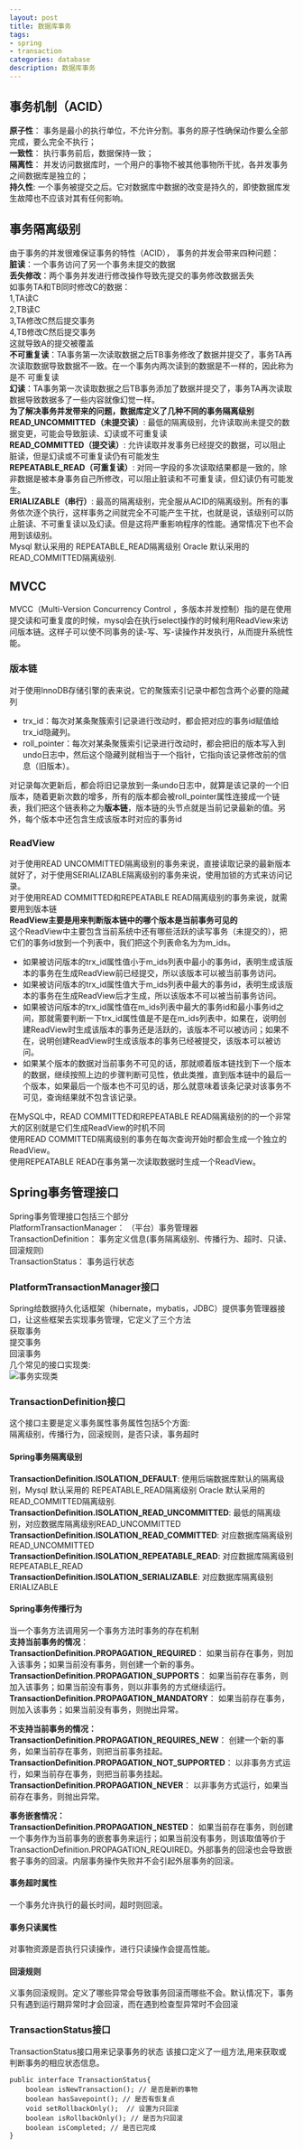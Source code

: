 ```yaml
---
layout: post
title: 数据库事务
tags:
- spring
- transaction
categories: database
description: 数据库事务
---
```

## 事务机制（ACID）
**原子性**： 事务是最小的执行单位，不允许分割。事务的原子性确保动作要么全部完成，要么完全不执行；  
**一致性**： 执行事务前后，数据保持一致；  
**隔离性**： 并发访问数据库时，一个用户的事物不被其他事物所干扰，各并发事务之间数据库是独立的；  
**持久性**: 一个事务被提交之后。它对数据库中数据的改变是持久的，即使数据库发生故障也不应该对其有任何影响。  

<!-- more -->

## 事务隔离级别  
由于事务的并发很难保证事务的特性（ACID）， 事务的并发会带来四种问题：  
**脏读**：一个事务访问了另一个事务未提交的数据  
**丢失修改**：两个事务并发进行修改操作导致先提交的事务修改数据丢失  
如事务TA和TB同时修改C的数据：  
1,TA读C  
2,TB读C  
3,TA修改C然后提交事务  
4,TB修改C然后提交事务  
这就导致A的提交被覆盖  
**不可重复读**：TA事务第一次读取数据之后TB事务修改了数据并提交了，事务TA再次读取数据导致数据不一致。在一个事务内两次读到的数据是不一样的，因此称为是不 可重复读   
**幻读**：TA事务第一次读取数据之后TB事务添加了数据并提交了，事务TA再次读取数据导致数据多了一些内容就像幻觉一样。  
**为了解决事务并发带来的问题，数据库定义了几种不同的事务隔离级别**    
**READ_UNCOMMITTED（未提交读）**: 最低的隔离级别，允许读取尚未提交的数据变更，可能会导致脏读、幻读或不可重复读  
**READ_COMMITTED（提交读）**: 允许读取并发事务已经提交的数据，可以阻止脏读，但是幻读或不可重复读仍有可能发生  
**REPEATABLE_READ（可重复读）**: 对同一字段的多次读取结果都是一致的，除非数据是被本身事务自己所修改，可以阻止脏读和不可重复读，但幻读仍有可能发生。  
**ERIALIZABLE（串行）**: 最高的隔离级别，完全服从ACID的隔离级别。所有的事务依次逐个执行，这样事务之间就完全不可能产生干扰，也就是说，该级别可以防止脏读、不可重复读以及幻读。但是这将严重影响程序的性能。通常情况下也不会用到该级别。  
Mysql 默认采用的 REPEATABLE_READ隔离级别 Oracle 默认采用的 READ_COMMITTED隔离级别.  
## MVCC  
MVCC（Multi-Version Concurrency Control ，多版本并发控制）指的是在使用提交读和可重复度的时候，mysql会在执行select操作的时候利用ReadView来访问版本链。这样子可以使不同事务的读-写、写-读操作并发执行，从而提升系统性能。  
### 版本链  
对于使用InnoDB存储引擎的表来说，它的聚簇索引记录中都包含两个必要的隐藏列  
- trx_id：每次对某条聚簇索引记录进行改动时，都会把对应的事务id赋值给trx_id隐藏列。  
- roll_pointer：每次对某条聚簇索引记录进行改动时，都会把旧的版本写入到undo日志中，然后这个隐藏列就相当于一个指针，它指向该记录修改前的信息（旧版本）。  

对记录每次更新后，都会将旧记录放到一条undo日志中，就算是该记录的一个旧版本，随着更新次数的增多，所有的版本都会被roll_pointer属性连接成一个链表，我们把这个链表称之为**版本链**，版本链的头节点就是当前记录最新的值。另外，每个版本中还包含生成该版本时对应的事务id  
### ReadView  
对于使用READ UNCOMMITTED隔离级别的事务来说，直接读取记录的最新版本就好了，对于使用SERIALIZABLE隔离级别的事务来说，使用加锁的方式来访问记录。  
对于使用READ COMMITTED和REPEATABLE READ隔离级别的事务来说，就需要用到版本链  
**ReadView主要是用来判断版本链中的哪个版本是当前事务可见的**  
这个ReadView中主要包含当前系统中还有哪些活跃的读写事务（未提交的），把它们的事务id放到一个列表中，我们把这个列表命名为为m_ids。  
- 如果被访问版本的trx_id属性值小于m_ids列表中最小的事务id，表明生成该版本的事务在生成ReadView前已经提交，所以该版本可以被当前事务访问。  
- 如果被访问版本的trx_id属性值大于m_ids列表中最大的事务id，表明生成该版本的事务在生成ReadView后才生成，所以该版本不可以被当前事务访问。  
- 如果被访问版本的trx_id属性值在m_ids列表中最大的事务id和最小事务id之间，那就需要判断一下trx_id属性值是不是在m_ids列表中，如果在，说明创建ReadView时生成该版本的事务还是活跃的，该版本不可以被访问；如果不在，说明创建ReadView时生成该版本的事务已经被提交，该版本可以被访问。
- 如果某个版本的数据对当前事务不可见的话，那就顺着版本链找到下一个版本的数据，继续按照上边的步骤判断可见性，依此类推，直到版本链中的最后一个版本，如果最后一个版本也不可见的话，那么就意味着该条记录对该事务不可见，查询结果就不包含该记录。  

在MySQL中，READ COMMITTED和REPEATABLE READ隔离级别的的一个非常大的区别就是它们生成ReadView的时机不同  
使用READ COMMITTED隔离级别的事务在每次查询开始时都会生成一个独立的ReadView。  
使用REPEATABLE READ在事务第一次读取数据时生成一个ReadView。  
## Spring事务管理接口  
Spring事务管理接口包括三个部分  
PlatformTransactionManager： （平台）事务管理器  
TransactionDefinition： 事务定义信息(事务隔离级别、传播行为、超时、只读、回滚规则)   
TransactionStatus： 事务运行状态  
### PlatformTransactionManager接口  
Spring给数据持久化话框架（hibernate，mybatis，JDBC）提供事务管理器接口，让这些框架去实现事务管理，它定义了三个方法  
获取事务  
提交事务  
回滚事务  
几个常见的接口实现类:  
![事务实现类](\assets\img\dbTransaction_1.png)  
### TransactionDefinition接口  
这个接口主要是定义事务属性事务属性包括5个方面:  
隔离级别，传播行为，回滚规则，是否只读，事务超时  
#### Spring事务隔离级别  
**TransactionDefinition.ISOLATION_DEFAULT**: 使用后端数据库默认的隔离级别，Mysql 默认采用的 REPEATABLE_READ隔离级别 Oracle 默认采用的 READ_COMMITTED隔离级别.  
**TransactionDefinition.ISOLATION_READ_UNCOMMITTED**: 最低的隔离级别，对应数据库隔离级别READ_UNCOMMITTED  
**TransactionDefinition.ISOLATION_READ_COMMITTED**: 对应数据库隔离级别READ_UNCOMMITTED  
**TransactionDefinition.ISOLATION_REPEATABLE_READ**: 对应数据库隔离级别REPEATABLE_READ  
**TransactionDefinition.ISOLATION_SERIALIZABLE**: 对应数据库隔离级别ERIALIZABLE  
#### Spring事务传播行为  
当一个事务方法调用另一个事务方法时事务的存在机制  
**支持当前事务的情况**：  
**TransactionDefinition.PROPAGATION_REQUIRED**： 如果当前存在事务，则加入该事务；如果当前没有事务，则创建一个新的事务。  
**TransactionDefinition.PROPAGATION_SUPPORTS**： 如果当前存在事务，则加入该事务；如果当前没有事务，则以非事务的方式继续运行。  
**TransactionDefinition.PROPAGATION_MANDATORY**： 如果当前存在事务，则加入该事务；如果当前没有事务，则抛出异常。  
    
**不支持当前事务的情况：**  
**TransactionDefinition.PROPAGATION_REQUIRES_NEW**： 创建一个新的事务，如果当前存在事务，则把当前事务挂起。  
**TransactionDefinition.PROPAGATION_NOT_SUPPORTED**： 以非事务方式运行，如果当前存在事务，则把当前事务挂起。  
**TransactionDefinition.PROPAGATION_NEVER**： 以非事务方式运行，如果当前存在事务，则抛出异常。  
    
**事务嵌套情况：**  
**TransactionDefinition.PROPAGATION_NESTED**： 如果当前存在事务，则创建一个事务作为当前事务的嵌套事务来运行；如果当前没有事务，则该取值等价于TransactionDefinition.PROPAGATION_REQUIRED。外部事务的回滚也会导致嵌套子事务的回滚。内层事务操作失败并不会引起外层事务的回滚。  
#### 事务超时属性  
一个事务允许执行的最长时间，超时则回滚。  
#### 事务只读属性  
对事物资源是否执行只读操作，进行只读操作会提高性能。  
#### 回滚规则  
义事务回滚规则。定义了哪些异常会导致事务回滚而哪些不会。默认情况下，事务只有遇到运行期异常时才会回滚，而在遇到检查型异常时不会回滚  
### TransactionStatus接口  
TransactionStatus接口用来记录事务的状态 该接口定义了一组方法,用来获取或判断事务的相应状态信息。  
```
public interface TransactionStatus{
	boolean isNewTransaction(); // 是否是新的事物
	boolean hasSavepoint(); // 是否有恢复点
	void setRollbackOnly();  // 设置为只回滚
	boolean isRollbackOnly(); // 是否为只回滚
	boolean isCompleted; // 是否已完成
} 
```





